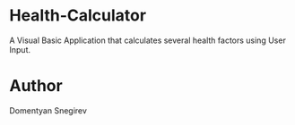 # Health-Calculator
A Visual Basic Application that calculates several health factors using User Input.

# Author
Domentyan Snegirev
